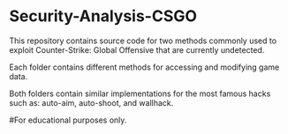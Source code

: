 # Security-Analysis-CSGO
This repository contains source code for two methods commonly used to exploit Counter-Strike: Global Offensive that are currently undetected.

Each folder contains different methods for accessing and modifying game data.

Both folders contain similar implementations for the most famous hacks such as: auto-aim, auto-shoot, and wallhack.

#For educational purposes only.
